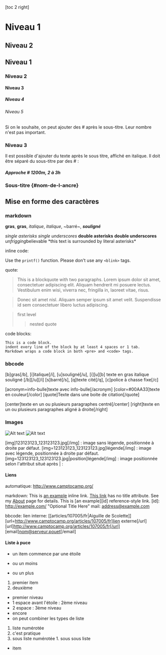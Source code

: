 [toc 2 right]

Niveau 1
========

Niveau 2
--------

## Niveau 1
### Niveau 2
#### Niveau 3
##### Niveau 4
###### Niveau 5

Si on le souhaite, on peut ajouter des # après le sous-titre. Leur nombre
n'est pas important.

### Niveau 3 ###

Il est possible d'ajouter du texte après le sous titre, affiché en italique.
Il doit être séparé du sous-titre par des # :

##### Approche # 1200m, 2 à 3h
### Sous-titre {#nom-de-l-ancre}

## Mise en forme des caractères

### markdown

**gras**, __gras__, *italique*, _italique_, ~barré~,  ___souligné___

*single asterisks*
_single underscores_
**double asterisks**
__double underscores__
un*frigging*believable
\*this text is surrounded by literal asterisks\*

inline code:

Use the `printf()` function.
Please don't use any `<blink>` tags.


quote:

> This is a blockquote with two paragraphs. Lorem ipsum dolor sit amet,
> consectetuer adipiscing elit. Aliquam hendrerit mi posuere lectus.
> Vestibulum enim wisi, viverra nec, fringilla in, laoreet vitae, risus.

> Donec sit amet nisl. Aliquam semper ipsum sit amet velit. Suspendisse
id sem consectetuer libero luctus adipiscing.

> first level
>
> > nested quote

code blocks:

    This is a code block.
    indent every line of the block by at least 4 spaces or 1 tab.
    Markdown wraps a code block in both <pre> and <code> tags.


### bbcode

[b]gras[/b], [i]italique[/i], [u]souligné[/u],
[i][u][b] texte en gras italique souligné [/b][/u][/i]
[s]barré[/s], [q]texte cité[/q], [c]police à chasse fixe[/c]

[acronym=info-bulle]texte avec info-bulle[/acronym]
[color=#00AA33]texte en couleur[/color]
[quote]Texte dans une boite de citation[/quote]

[center]texte en un ou plusieurs paragraphes centré[/center]
[right]texte en un ou plusieurs paragraphes aligné à droite[/right]

### Images

![Alt text](/path/to/img.jpg)
![Alt text](/path/to/img.jpg "Optional title")

[img]123123123_123123123.jpg[/img] : image sans légende, positionnée à droite par défaut.
[img=123123123_123123123.jpg]légende[/img] : image avec légende, positionnée à droite par défaut.
[img=123123123_123123123.jpg|position]légende[/img] : image positionnée selon l'attribut situé après | :

#### Liens

automatique: <http://www.camptocamp.org/>

markdown:
This is [an example](http://example.com/ "Title") inline link.
[This link](http://example.net/) has no title attribute.
See my [About](/about/) page for details.
This is [an example][id] reference-style link.
[id]: http://example.com/  "Optional Title Here"
mail: <address@example.com>

bbcode:
lien interne: [[articles/107005/fr|Aiguille de Scolette]]
[url=http://www.camptocamp.org/articles/107005/fr]lien externe[/url]
[url]http://www.camptocamp.org/articles/107005/fr[/url]
[email]nom@serveur.pouet[/email]

#### Liste à puce

* un item commence par une étoile
- ou un moins
+ ou un plus

1. premier item
2. deuxième

* premier niveau
 * 1 espace avant l'étoile : 2ème niveau
  * 2 espace : 3ème niveau
  * encore
 * on peut combiner les types de liste
  1. liste numérotée
  2. c'est pratique
   1. sous liste numérotée
    1. sous sous liste
 * item

